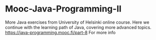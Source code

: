 # Mooc-Java-Programming-II
More Java exercises from University of Helsinki online course. Here we continue with the learning path of Java, covering more advanced topics. 
https://java-programming.mooc.fi/part-8 For more info

